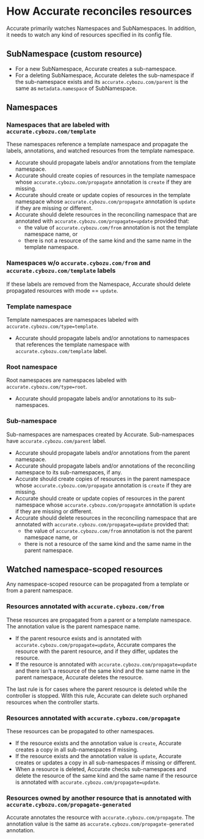 # How Accurate reconciles resources

Accurate primarily watches Namespaces and SubNamespaces.
In addition, it needs to watch any kind of resources specified in its config file.

## SubNamespace (custom resource)

- For a new SubNamespace, Accurate creates a sub-namespace.
- For a deleting SubNamespace, Accurate deletes the sub-namespace if the sub-namespace exists and its `accurate.cybozu.com/parent` is the same as `metadata.namespace` of SubNamespace.

## Namespaces

### Namespaces that are labeled with `accurate.cybozu.com/template`

These namespaces reference a template namespace and propagate the labels, annotations, and watched resources from the template namespace.

- Accurate should propagate labels and/or annotations from the template namespace.
- Accurate should create copies of resources in the template namespace whose `accurate.cybozu.com/propagate` annotation is `create` if they are missing.
- Accurate should create or update copies of resources in the template namespace whose `accurate.cybozu.com/propagate` annotation is `update` if they are missing or different.
- Accurate should delete resources in the reconciling namespace that are annotated with `accurate.cybozu.com/propagate=update` provided that:
    - the value of `accurate.cybozu.com/from` annotation is not the template namespace name, or
    - there is not a resource of the same kind and the same name in the template namespace.

### Namespaces w/o `accurate.cybozu.com/from` and `accurate.cybozu.com/template` labels

If these labels are removed from the Namespace, Accurate should delete propagated resources with mode == `update`.

### Template namespace

Template namespaces are namespaces labeled with `accurate.cybozu.com/type=template`.

- Accurate should propagate labels and/or annotations to namespaces that references the template namespace with `accurate.cybozu.com/template` label.

### Root namespace

Root namespaces are namespaces labeled with `accurate.cybozu.com/type=root`.

- Accurate should propagate labels and/or annotations to its sub-namespaces.

### Sub-namespace

Sub-namespaces are namespaces created by Accurate.
Sub-namespaces have `accurate.cybozu.com/parent` label.

- Accurate should propagate labels and/or annotations from the parent namespace.
- Accurate should propagate labels and/or annotations of the reconciling namespace to its sub-namespaces, if any.
- Accurate should create copies of resources in the parent namespace whose `accurate.cybozu.com/propagate` annotation is `create` if they are missing.
- Accurate should create or update copies of resources in the parent namespace whose `accurate.cybozu.com/propagate` annotation is `update` if they are missing or different.
- Accurate should delete resources in the reconciling namespace that are annotated with `accurate.cybozu.com/propagate=update` provided that:
    - the value of `accurate.cybozu.com/from` annotation is not the parent namespace name, or
    - there is not a resource of the same kind and the same name in the parent namespace.

## Watched namespace-scoped resources

Any namespace-scoped resource can be propagated from a template or from a parent namespace.

### Resources annotated with `accurate.cybozu.com/from`

These resources are propagated from a parent or a template namespace.
The annotation value is the parent namespace name.

- If the parent resource exists and is annotated with `accurate.cybozu.com/propagate=update`, Accurate compares the resource with the parent resource, and if they differ, updates the resource.
- If the resource is annotated with `accurate.cybozu.com/propagate=update` and there isn't a resource of the same kind and the same name in the parent namespace, Accurate deletes the resource.

The last rule is for cases where the parent resource is deleted while the controller is stopped.
With this rule, Accurate can delete such orphaned resources when the controller starts.

### Resources annotated with `accurate.cybozu.com/propagate`

These resources can be propagated to other namespaces.

- If the resource exists and the annotation value is `create`, Accurate creates a copy in all sub-namespaces if missing.
- If the resource exists and the annotation value is `update`, Accurate creates or updates a copy in all sub-namespaces if missing or different.
- When a resource is deleted, Accurate checks sub-namespaces and delete the resource of the same kind and the same name if the resource is annotated with `accurate.cybozu.com/propagate=update`.

### Resources owned by another resource that is annotated with `accurate.cybozu.com/propagate-generated`

Accurate annotates the resource with `accurate.cybozu.com/propagate`.
The annotation value is the same as `accurate.cybozu.com/propagate-generated` annotation.
